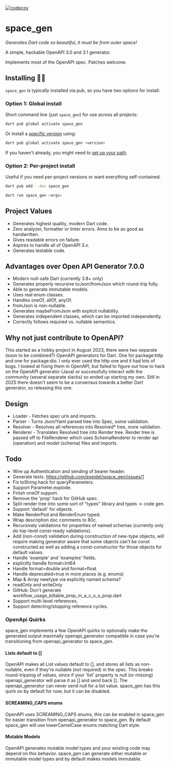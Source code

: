 [![codecov](https://codecov.io/gh/eseidel/space_gen/graph/badge.svg?token=nOnPSYpPXi)](https://codecov.io/gh/eseidel/space_gen)

# space_gen

_Generates Dart code so beautiful, it must be from outer space!_

A simple, hackable OpenAPI 3.0 and 3.1 generator.

Implements most of the OpenAPI spec.  Patches welcome.

## Installing 🧑‍💻

`space_gen` is typically installed via pub, so you have two options for install:

### Option 1: Global install
Short command line (just `space_gen`) for use across all projects:

```sh
dart pub global activate space_gen
```

Or install a [specific version](https://pub.dev/packages/space_gen/versions) using:

```sh
dart pub global activate space_gen <version>
```

If you haven't already, you might need to [set up your path][path_setup_link].

### Option 2: Per-project install
Useful if you need per-project versions or want everything self-contained.

```sh
dart pub add --dev space_gen
```

```sh
dart run space_gen <args>
```

## Project Values

- Generates highest quality, modern Dart code.
- Zero analyzer, formatter or linter errors. Aims to be as good as handwritten.
- Gives readable errors on failure.
- Aspires to handle all of OpenAPI 3.x.
- Generates testable code.

## Advantages over Open API Generator 7.0.0

- Modern null-safe Dart (currently 3.8+ only)
- Generates properly recursive toJson/fromJson which round-trip fully.
- Able to generate immutable models.
- Uses real enum classes.
- Handles oneOf, allOf, anyOf.
- fromJson is non-nullable.
- Generates maybeFromJson with explicit nullability.
- Generates independent classes, which can be imported independently.
- Correctly follows required vs. nullable semantics.

## Why not just contribute to OpenAPI?

This started as a hobby project in August 2023, there were two separate (soon to
be combined?) OpenAPI generators for Dart. One for package:http and one for
package:dio. I only ever used the http one and it had lots of bugs. I looked at
fixing them in OpenAPI, but failed to figure out how to hack on the OpenAPI
generator (Java) or successfully interact with the community (several separate
slacks) so ended up starting my own. Still in 2025 there doesn't seem to be
a consensus towards a better Dart generator, so releasing this one.

## Design

- Loader - Fetches spec urls and imports.
- Parser - Turns Json/Yaml parsed tree into Spec, some validation.
- Resolver - Resolves all references into Resolved\* tree, more validation.
- Renderer - Translates Resolved tree into Render tree. Render tree is passed
  off to FileRenderer which uses SchemaRenderer to render api (operation) and
  model (schema) files and imports.

## Todo

- Wire up Authentication and sending of bearer header.
- Generate tests. https://github.com/eseidel/space_gen/issues/1
- Fix toString hack for queryParameters.
- Support Parameter.explode.
- Finish oneOf support.
- Remove the 'prop' hack for GitHub spec.
- Split render tree into some sort of "types" library and types -> code gen.
- Support 'default' for objects.
- Make RenderPod and RenderEnum typed.
- Wrap description doc comments to 80c.
- Recursively validations for properties of named schemas (currently only
  do top-level const-ready validations).
- Add (non-const) validation during construction of new-type objects, will
  require making generator aware that some objects can't be const constructed
  as well as adding a const-constructor for those objects for default values.
- Handle 'example' and 'examples' fields.
- explicitly handle format=int64
- Handle format=double and format=float
- Handle deprecated=true in more places (e.g. enums)
- Map & Array newtype via explicitly named schema?
- readOnly and writeOnly
- GitHub: Don't generate workflow_usage_billable_prop_m_a_c_o_s_prop.dart
- Support multi-level references.
- Support detecting/stopping reference cycles.

### OpenApi Quirks

space_gen implements a few OpenAPI quirks to optionally make the generated
output maximally openapi_generator compatible in case you're transitioning
from openapi_generator to space_gen.

#### Lists default to []

OpenAPI makes all List values default to [], and stores all lists as
non-nullable, even if they're nullable (not required) in the spec. This
breaks round-tripping of values, since if your 'list' property is null
(or missing) openapi_generator will parse it as [] and send back []. The
openapi_generator can never send null for a list value. space_gen has this
quirk on by default for now, but it can be disabled.

#### SCREAMING_CAPS enums

OpenAPI uses SCREAMING_CAPS enums, this can be enabled in space_gen for easier
transition from openapi_generator to space_gen. By default space_gen will
use lowerCamelCase enums matching Dart style.

#### Mutable Models

OpenAPI generates mutable model types and your existing code may depend on
this behavior. space_gen can generate either mutable or immutable model types
and by default makes models immutable.

[path_setup_link]: https://dart.dev/tools/pub/cmd/pub-global#running-a-script-from-your-path